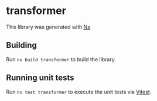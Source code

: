# transformer

This library was generated with [Nx](https://nx.dev).

## Building

Run `nx build transformer` to build the library.

## Running unit tests

Run `nx test transformer` to execute the unit tests via [Vitest](https://vitest.dev/).
